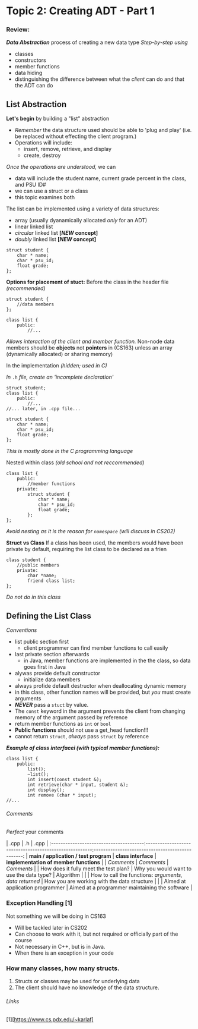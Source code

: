 Topic 2: Creating ADT  - Part 1
==============================

### Review:
***Data Abstraction*** process of creating a new data type
*Step-by-step using*
+ classes
+ constructors
+ member functions
+ data hiding
+ distinguishing the difference between what the *client* can do and that the ADT can do

List Abstraction
----------------

**Let's begin** by building a "list" abstraction
+ *Remember* the data structure used should be able to 'plug and play' (i.e. be replaced without effecting the client program.)
+ Operations will include:
  - insert, remove, retrieve, and display
  - create, destroy

*Once the operations are understood,* we can
+ data will include the student name, current grade percent in the class, and PSU ID#
+ we can use a struct or a class
+ this topic examines both

The list can be implemented using a variety of data structures:
+ array (usually dyanamically allocated *only* for an ADT)
+ linear linked list
+ *circular* linked list **[*NEW* concept]**
+ *doubly* linked list **[*NEW* concept]**

```
struct student {
	char * name;
	char * psu_id;
	float grade;
};
```
**Options for placement of stuct:**
Before the class in the header file *(recommended)*
```
struct student {
	//data members
};

class list {
	public:
		//...
```

*Allows interaction of the client and member function.*
Non-node data members should be **objects** not **pointers** in (CS163) unless an array (dynamically allocated) or sharing memory) 

In the implementation *(hidden; used in C)*

*In* `.h` *file, create an 'incomplete declaration'*

```
struct student;
class list {
	public:
		//...
//... later, in .cpp file...

struct student {
	char * name;
	char * psu_id;
	float grade;
};
```
*This is mostly done in the C programming language*


Nested within class *(old school and not reccommended)*

```
class list {
	public:
		//member functions
	private:
		struct student {
			char * name;
			char * psu_id;
			float grade;
		};
};
```
*Avoid nesting as it is the reason for `namespace` (will discuss in CS202)*

**Struct vs Class**
If a class has been used, the members would have been private by default, requiring the list class to be declared as a frien

```
class student {
 	//public members
	private:
		char *name;
		friend class list;
};
```
*Do not do in this class*

Defining the List Class
-----------------------
*Conventions*
+ list public section first
   - client programmer can find member functions to call easily
+ last private section afterwards
   - in Java, member functions are implemented in the the class, so data goes first in Java
+ alywas provide default constructor 
   - initialize data members
+ always profide default destructor when deallocating dynamic memory
+ in this class, other function names will be provided, but *you* must create arguments
+ ***NEVER*** pass a `stuct` by value.
+ The `const` keyword in the argument prevents the client from changing memory of the argument passed by reference
+ return member functions as `int` or `bool`
+ **Public functions** should not use a get_head function!!!
+ cannot return `struct`, *always* pass `struct` by reference

***Example of class interfacei (with typical member functions):***
```
class list {
	public:
		list();
		~list();
		int insert(const student &);
		int retrieve(char * input, student &);
		int display();
		int remove (char * input);
//...
```
###### Comments ######
*Perfect* your comments

|                  .cpp                 |                           .h                          |                       .cpp                     |
:---------------------------------------:-------------------------------------------------------:------------------------------------------------:
| **main / application / test program** | **class interface**                                   |       **implementation of member functions**   |
| *Comments*                            | *Comments*                                            |                    *Comments*                  |
| How does it fully meet the test plan? | Why you would want to use the data type?              |                    Algorithm                   |
|                                       | How to call the functions: *arguments, data returned* |   How you are working with the data structure  |
|                                       | Aimed at application programmer                       | Aimed at a programmer maintaining the software |









### Exception Handling [1]
Not something we will be doing in CS163
+ Will be tackled later in CS202
+ Can choose to work with it, but not required or officially part of the course
+ Not necessary in C++, but is in Java.
+ When there is an exception in your code

### How many classes, how many structs.
1. Structs or classes may be used for underlying data
2. The client should have no knowledge of the data structure.

###### Links
[1][https://www.cs.pdx.edu/~karlaf]


